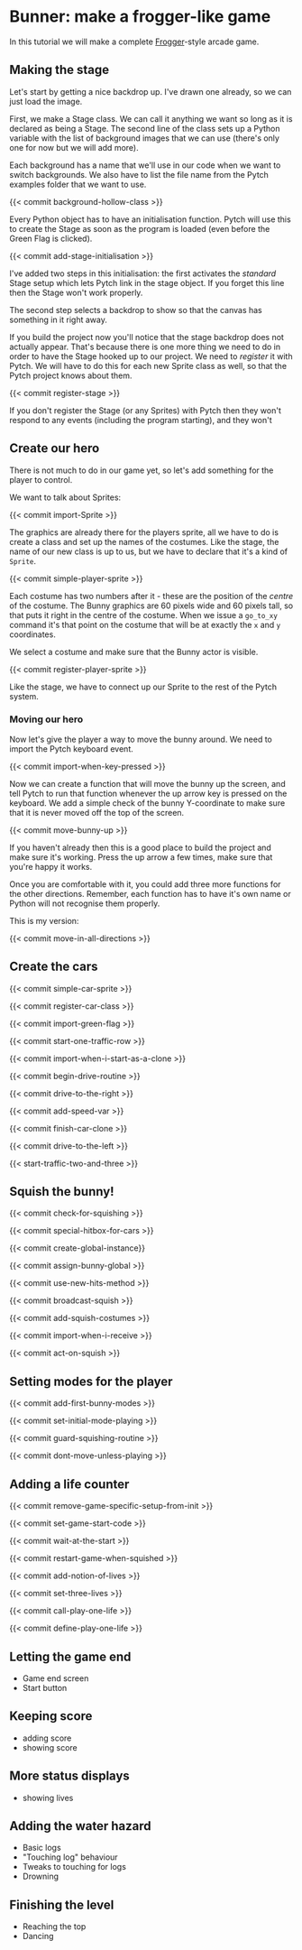 # Bunner: make a frogger-like game

In this tutorial we will make a complete [Frogger](https://en.wikipedia.org/wiki/Frogger)-style arcade game.

## Making the stage

Let's start by getting a nice backdrop up. I've drawn one already, so we can just load the image.

First, we make a Stage class. We can call it anything we want so long as it is declared as being a Stage. The second line of the class sets up a Python variable with the list of background images that we can use (there's only one for now but we will add more).

Each background has a name that we'll use in our code when we want to switch backgrounds. We also have to list the file name from the Pytch examples folder that we want to use. 

{{< commit background-hollow-class >}}

Every Python object has to have an initialisation function. Pytch will use this to create the Stage as soon as the program is loaded (even before the Green Flag is clicked).

{{< commit add-stage-initialisation >}}

I've added two steps in this initialisation: the first activates the _standard_ Stage setup which lets Pytch link in the stage object. If you forget this line then the Stage won't work properly.

The second step selects a backdrop to show so that the canvas has something in it right away.

If you build the project now you'll notice that the stage backdrop does not actually appear. That's because there is one more thing we need to do in order to have the Stage hooked up to our project. We need to _register_ it with Pytch. We will have to do this for each new Sprite class as well, so that the Pytch project knows about them.

{{< commit register-stage >}}

If you don't register the Stage (or any Sprites) with Pytch then they won't respond to any events (including the program starting), and they won't 

## Create our hero

There is not much to do in our game yet, so let's add something for the player to control. 

We want to talk about Sprites:

{{< commit import-Sprite >}}

The graphics are already there for the players sprite, all we have to do is create a class and set up the names of the costumes. Like the stage, the name of our new class is up to us, but we have to declare that it's a kind of ```Sprite```.

{{< commit simple-player-sprite >}}

Each costume has two numbers after it - these are the position of the _centre_ of the costume. The Bunny graphics are 60 pixels wide and 60 pixels tall, so that puts it right in the centre of the costume. When we issue a ```go_to_xy``` command it's that point on the costume that will be at exactly the ```x``` and ```y``` coordinates.

We select a costume and make sure that the Bunny actor is visible.

{{< commit register-player-sprite >}}

Like the stage, we have to connect up our Sprite to the rest of the Pytch system.

### Moving our hero

Now let's give the player a way to move the bunny around. We need to import the Pytch keyboard event.

{{< commit import-when-key-pressed >}}

Now we can create a function that will move the bunny up the screen, and tell Pytch to run that function whenever the up arrow key is pressed on the keyboard. We add a simple check of the bunny Y-coordinate to make sure that it is never moved off the top of the screen.

{{< commit move-bunny-up >}}

If you haven't already then this is a good place to build the project and make sure it's working. Press the up arrow a few times, make sure that you're happy it works.

Once you are comfortable with it, you could add three more functions for the other directions.  Remember, each function has to have it's own name or Python will not recognise them properly. 

This is my version:

{{< commit move-in-all-directions >}}

## Create the cars

{{< commit simple-car-sprite >}}

{{< commit register-car-class >}}

{{< commit import-green-flag >}}

{{< commit start-one-traffic-row >}}

{{< commit import-when-i-start-as-a-clone >}}

{{< commit begin-drive-routine >}}

{{< commit drive-to-the-right >}}

{{< commit add-speed-var >}}

{{< commit finish-car-clone >}}

{{< commit drive-to-the-left >}}

{{< start-traffic-two-and-three >}}

## Squish the bunny!

{{< commit check-for-squishing >}}

{{< commit special-hitbox-for-cars >}}

{{< commit create-global-instance}}

{{< commit assign-bunny-global >}}

{{< commit use-new-hits-method >}}

{{< commit broadcast-squish >}}

{{< commit add-squish-costumes >}}

{{< commit import-when-i-receive >}}

{{< commit act-on-squish >}}

## Setting modes for the player

{{< commit add-first-bunny-modes  >}}

{{< commit set-initial-mode-playing >}}

{{< commit guard-squishing-routine >}}

{{< commit dont-move-unless-playing >}}

## Adding a life counter

{{< commit remove-game-specific-setup-from-init >}}

{{< commit set-game-start-code >}}

{{< commit wait-at-the-start >}}

{{< commit restart-game-when-squished >}}

{{< commit add-notion-of-lives >}}

{{< commit set-three-lives >}}

{{< commit call-play-one-life >}}

{{< commit define-play-one-life >}}

## Letting the game end

* Game end screen
* Start button

## Keeping score

* adding score
* showing score

## More status displays

* showing lives

## Adding the water hazard

* Basic logs
* "Touching log" behaviour
* Tweaks to touching for logs
* Drowning

## Finishing the level

* Reaching the top
* Dancing
